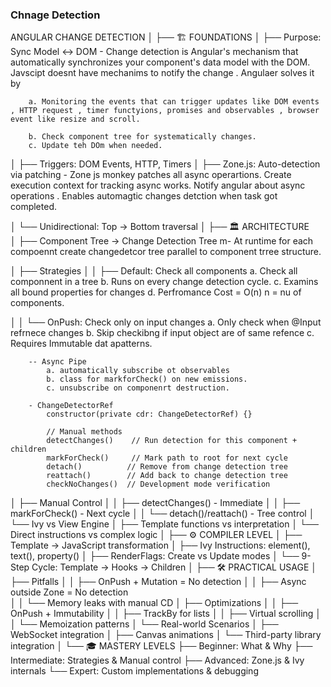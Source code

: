 ### Chnage Detection

ANGULAR CHANGE DETECTION
│
├── 🏗️ FOUNDATIONS
│   ├── Purpose: Sync Model ↔ DOM - Change detection is Angular's mechanism that automatically synchronizes your component's data model with the DOM. Javscipt doesnt have mechanims to notify the change . Angulaer solves it by 

        a. Monitoring the events that can trigger updates like DOM events , HTTP request , timer functyions, promises and observables , browser event like resize and scroll.

        b. Check component tree for systematically changes.
        c. Update teh DOm when needed.


│   ├── Triggers: DOM Events, HTTP, Timers
│   ├── Zone.js: Auto-detection via patching - Zone js monkey patches all async operartions. Create execution context for tracking async works.  Notify angular about async operations . Enables automagtic changes detction when task got completed.

         
│   └── Unidirectional: Top → Bottom traversal
│
├── 🏛️ ARCHITECTURE  
│   ├── Component Tree → Change Detection Tree m- At runtime for each compoennt create changedetcor  tree parallel to component trree structure.  


│   ├── Strategies
│   │   ├── Default: Check all components 
             a. Check all componnent in a tree
             b. Runs on every change detection cycle.
             c. Examins all bound properties for changes
             d. Perfromance Cost = O(n) n = nu of components.

│   │   └── OnPush: Check only on input changes
            a. Only check when @Input refrnece changes 
            b. Skip checkibng if input object are of same refence
            c. Requires Immutable dat apatterns.

        -- Async Pipe 
            a. automatically subscribe ot observables 
            b. class for markforCheck() on new emissions.
            c. unsubscribe on componenrt destruction.
            
        - ChangeDetectorRef
            constructor(private cdr: ChangeDetectorRef) {}

            // Manual methods
            detectChanges()    // Run detection for this component + children
            markForCheck()     // Mark path to root for next cycle
            detach()          // Remove from change detection tree  
            reattach()        // Add back to change detection tree
            checkNoChanges()  // Development mode verification

│   ├── Manual Control
│   │   ├── detectChanges() - Immediate
│   │   ├── markForCheck() - Next cycle
│   │   └── detach()/reattach() - Tree control
│   └── Ivy vs View Engine
│       ├── Template functions vs interpretation
│       └── Direct instructions vs complex logic
│
├── ⚙️ COMPILER LEVEL
│   ├── Template → JavaScript transformation
│   ├── Ivy Instructions: element(), text(), property()
│   ├── RenderFlags: Create vs Update modes
│   └── 9-Step Cycle: Template → Hooks → Children
│
├── 🛠️ PRACTICAL USAGE
│   ├── Pitfalls
│   │   ├── OnPush + Mutation = No detection
│   │   ├── Async outside Zone = No detection  
│   │   └── Memory leaks with manual CD
│   ├── Optimizations
│   │   ├── OnPush + Immutability
│   │   ├── TrackBy for lists
│   │   ├── Virtual scrolling
│   │   └── Memoization patterns
│   └── Real-world Scenarios
│       ├── WebSocket integration
│       ├── Canvas animations
│       └── Third-party library integration
│
└── 🎓 MASTERY LEVELS
    ├── Beginner: What & Why
    ├── Intermediate: Strategies & Manual control
    ├── Advanced: Zone.js & Ivy internals
    └── Expert: Custom implementations & debugging
